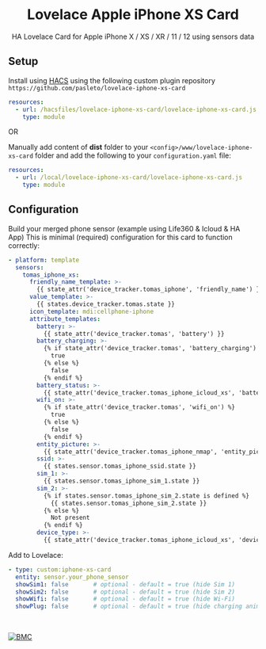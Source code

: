 <h1 align="center">
    Lovelace Apple iPhone XS Card
</h1>


<p align="center">
    HA Lovelace Card for Apple iPhone X / XS / XR / 11 / 12 using sensors data
</p>

## Setup

Install using [HACS][hacs] using the following custom plugin repository ```https://github.com/pasleto/lovelace-iphone-xs-card```
```yaml
resources:
  - url: /hacsfiles/lovelace-iphone-xs-card/lovelace-iphone-xs-card.js
    type: module
```

OR 

Manually add content of **dist** folder to your `<config>/www/lovelace-iphone-xs-card` folder and add the following to your `configuration.yaml` file:
```yaml
resources:
  - url: /local/lovelace-iphone-xs-card/lovelace-iphone-xs-card.js
    type: module
```


## Configuration

Build your merged phone sensor (example using Life360 & Icloud & HA App)
This is minimal (required) configuration for this card to function correctly:
```yaml
- platform: template
  sensors:
    tomas_iphone_xs:
      friendly_name_template: >-
        {{ state_attr('device_tracker.tomas_iphone', 'friendly_name') }}
      value_template: >-
        {{ states.device_tracker.tomas.state }}
      icon_template: mdi:cellphone-iphone
      attribute_templates:
        battery: >-
          {{ state_attr('device_tracker.tomas', 'battery') }}
        battery_charging: >-
          {% if state_attr('device_tracker.tomas', 'battery_charging') %}
            true
          {% else %}
            false
          {% endif %}
        battery_status: >-
          {{ state_attr('device_tracker.tomas_iphone_icloud_xs', 'battery_status') }}
        wifi_on: >-
          {% if state_attr('device_tracker.tomas', 'wifi_on') %}
            true
          {% else %}
            false
          {% endif %}
        entity_picture: >-
          {{ state_attr('device_tracker.tomas_iphone_nmap', 'entity_picture') }}
        ssid: >-
          {{ states.sensor.tomas_iphone_ssid.state }}
        sim_1: >-
          {{ states.sensor.tomas_iphone_sim_1.state }}
        sim_2: >-
          {% if states.sensor.tomas_iphone_sim_2.state is defined %}
            {{ states.sensor.tomas_iphone_sim_2.state }}
          {% else %}
            Not present
          {% endif %}
        device_type: >-
          {{ state_attr('device_tracker.tomas_iphone_icloud_xs', 'device_name') }}

```

Add to Lovelace:
```yaml
- type: custom:iphone-xs-card
  entity: sensor.your_phone_sensor
  showSim1: false       # optional - default = true (hide Sim 1)
  showSim2: false       # optional - default = true (hide Sim 2)
  showWifi: false       # optional - default = true (hide Wi-Fi)
  showPlug: false       # optional - default = true (hide charging animation)
```
&nbsp;

[![BMC](https://www.buymeacoffee.com/assets/img/custom_images/white_img.png)](https://www.buymeacoffee.com/pasleto)

[hacs]: https://github.com/custom-components/hacs

